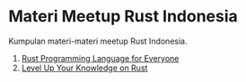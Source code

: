 # Materi Meetup Rust Indonesia

Kumpulan materi-materi meetup Rust Indonesia.

1. [Rust Programming Language for Everyone](tree/master/001)
2. [Level Up Your Knowledge on Rust](tree/master/002)
